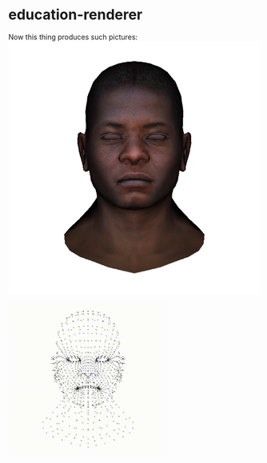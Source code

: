 # education-renderer
Now this thing produces such pictures:
![](/render.png?raw=true)

![](/process.gif?raw=true)
